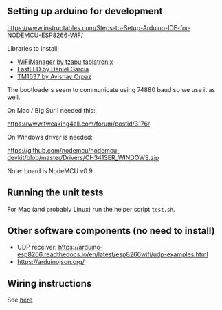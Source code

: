 ## Setting up arduino for development

https://www.instructables.com/Steps-to-Setup-Arduino-IDE-for-NODEMCU-ESP8266-WiF/

Libraries to install:
- [WiFiManager by tzapu,tablatronix](https://github.com/tzapu/WiFiManager)
- [FastLED by Daniel Garcia](http://fastled.io)
- [TM1637 by Avishay Orpaz](https://github.com/avishorp/TM1637)

The bootloaders seem to communicate using 74880 baud so we use it as well.

On Mac / Big Sur I needed this:

https://www.tweaking4all.com/forum/postid/3176/

On Windows driver is needed:

https://github.com/nodemcu/nodemcu-devkit/blob/master/Drivers/CH341SER_WINDOWS.zip

Note: board is NodeMCU v0.9

## Running the unit tests

For Mac (and probably Linux) run the helper script `test.sh`.

## Other software components (no need to install)

- UDP receiver: https://arduino-esp8266.readthedocs.io/en/latest/esp8266wifi/udp-examples.html
- https://arduinojson.org/

## Wiring instructions

See [here](../doc/BuildTheDevice.md)
